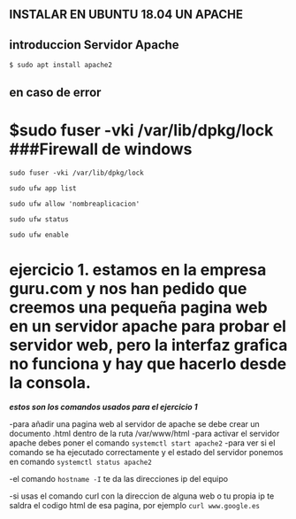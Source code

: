 ## INSTALAR EN UBUNTU 18.04 UN APACHE

## introduccion Servidor Apache


```$ sudo apt install apache2```

**en caso de error**
---

$sudo fuser -vki /var/lib/dpkg/lock
###Firewall de windows
===
```sudo fuser -vki /var/lib/dpkg/lock```

```sudo ufw app list```

```sudo ufw allow 'nombreaplicacion'```

```sudo ufw status```

```sudo ufw enable```

**ejercicio 1.
estamos en la empresa guru.com y nos han pedido que creemos una pequeña pagina web en un servidor apache para probar el servidor web, pero la interfaz grafica no funciona y hay que hacerlo desde la consola.**
===

***estos son los comandos usados para el ejercicio 1***

-para añadir una pagina web al servidor de apache se debe crear un documento .html dentro de la ruta /var/www/html
-para activar el servidor apache debes poner el comando ```systemctl start apache2```
-para ver si el comando se ha ejecutado correctamente y el estado del servidor ponemos en comando ```systemctl status apache2```

-el comando ```hostname -I``` te da las direcciones ip del equipo

-si usas el comando curl con la direccion de alguna web o tu propia ip te saldra el codigo html de esa pagina, por ejemplo ```curl www.google.es```

